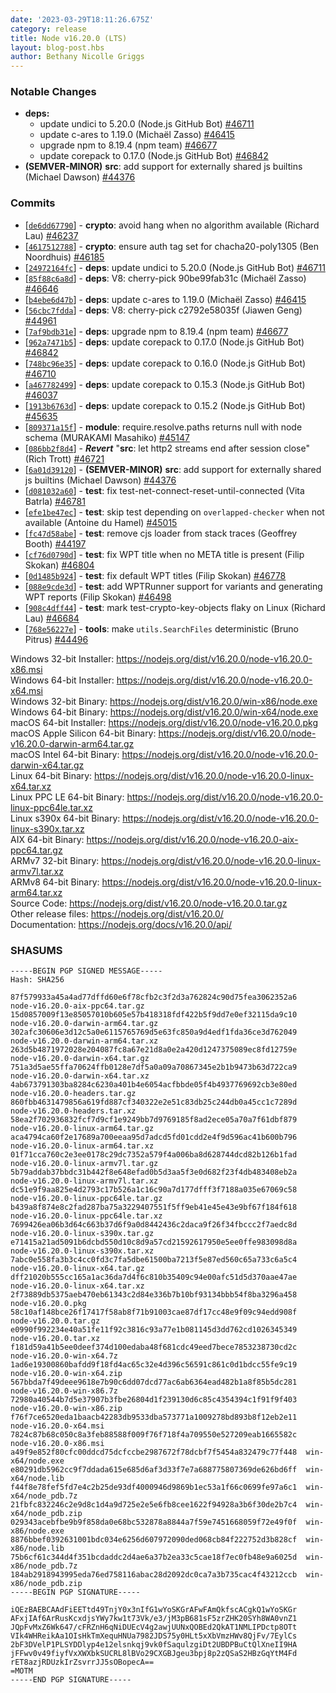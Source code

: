 ```yaml
---
date: '2023-03-29T18:11:26.675Z'
category: release
title: Node v16.20.0 (LTS)
layout: blog-post.hbs
author: Bethany Nicolle Griggs
---
```


### Notable Changes

- **deps:**
  - update undici to 5.20.0 (Node.js GitHub Bot) [#46711](https://github.com/nodejs/node/pull/46711)
  - update c-ares to 1.19.0 (Michaël Zasso) [#46415](https://github.com/nodejs/node/pull/46415)
  - upgrade npm to 8.19.4 (npm team) [#46677](https://github.com/nodejs/node/pull/46677)
  - update corepack to 0.17.0 (Node.js GitHub Bot) [#46842](https://github.com/nodejs/node/pull/46842)
- **(SEMVER-MINOR)** **src**: add support for externally shared js builtins (Michael Dawson) [#44376](https://github.com/nodejs/node/pull/44376)

### Commits

- \[[`de6dd67790`](https://github.com/nodejs/node/commit/de6dd67790)] - **crypto**: avoid hang when no algorithm available (Richard Lau) [#46237](https://github.com/nodejs/node/pull/46237)
- \[[`4617512788`](https://github.com/nodejs/node/commit/4617512788)] - **crypto**: ensure auth tag set for chacha20-poly1305 (Ben Noordhuis) [#46185](https://github.com/nodejs/node/pull/46185)
- \[[`24972164fc`](https://github.com/nodejs/node/commit/24972164fc)] - **deps**: update undici to 5.20.0 (Node.js GitHub Bot) [#46711](https://github.com/nodejs/node/pull/46711)
- \[[`85f88c6a8d`](https://github.com/nodejs/node/commit/85f88c6a8d)] - **deps**: V8: cherry-pick 90be99fab31c (Michaël Zasso) [#46646](https://github.com/nodejs/node/pull/46646)
- \[[`b4ebe6d47b`](https://github.com/nodejs/node/commit/b4ebe6d47b)] - **deps**: update c-ares to 1.19.0 (Michaël Zasso) [#46415](https://github.com/nodejs/node/pull/46415)
- \[[`56cbc7fdda`](https://github.com/nodejs/node/commit/56cbc7fdda)] - **deps**: V8: cherry-pick c2792e58035f (Jiawen Geng) [#44961](https://github.com/nodejs/node/pull/44961)
- \[[`7af9bdb31e`](https://github.com/nodejs/node/commit/7af9bdb31e)] - **deps**: upgrade npm to 8.19.4 (npm team) [#46677](https://github.com/nodejs/node/pull/46677)
- \[[`962a7471b5`](https://github.com/nodejs/node/commit/962a7471b5)] - **deps**: update corepack to 0.17.0 (Node.js GitHub Bot) [#46842](https://github.com/nodejs/node/pull/46842)
- \[[`748bc96e35`](https://github.com/nodejs/node/commit/748bc96e35)] - **deps**: update corepack to 0.16.0 (Node.js GitHub Bot) [#46710](https://github.com/nodejs/node/pull/46710)
- \[[`a467782499`](https://github.com/nodejs/node/commit/a467782499)] - **deps**: update corepack to 0.15.3 (Node.js GitHub Bot) [#46037](https://github.com/nodejs/node/pull/46037)
- \[[`1913b6763d`](https://github.com/nodejs/node/commit/1913b6763d)] - **deps**: update corepack to 0.15.2 (Node.js GitHub Bot) [#45635](https://github.com/nodejs/node/pull/45635)
- \[[`809371a15f`](https://github.com/nodejs/node/commit/809371a15f)] - **module**: require.resolve.paths returns null with node schema (MURAKAMI Masahiko) [#45147](https://github.com/nodejs/node/pull/45147)
- \[[`086bb2f8d4`](https://github.com/nodejs/node/commit/086bb2f8d4)] - _**Revert**_ "**src**: let http2 streams end after session close" (Rich Trott) [#46721](https://github.com/nodejs/node/pull/46721)
- \[[`6a01d39120`](https://github.com/nodejs/node/commit/6a01d39120)] - **(SEMVER-MINOR)** **src**: add support for externally shared js builtins (Michael Dawson) [#44376](https://github.com/nodejs/node/pull/44376)
- \[[`d081032a60`](https://github.com/nodejs/node/commit/d081032a60)] - **test**: fix test-net-connect-reset-until-connected (Vita Batrla) [#46781](https://github.com/nodejs/node/pull/46781)
- \[[`efe1be47ec`](https://github.com/nodejs/node/commit/efe1be47ec)] - **test**: skip test depending on `overlapped-checker` when not available (Antoine du Hamel) [#45015](https://github.com/nodejs/node/pull/45015)
- \[[`fc47d58abe`](https://github.com/nodejs/node/commit/fc47d58abe)] - **test**: remove cjs loader from stack traces (Geoffrey Booth) [#44197](https://github.com/nodejs/node/pull/44197)
- \[[`cf76d0790d`](https://github.com/nodejs/node/commit/cf76d0790d)] - **test**: fix WPT title when no META title is present (Filip Skokan) [#46804](https://github.com/nodejs/node/pull/46804)
- \[[`0d1485b924`](https://github.com/nodejs/node/commit/0d1485b924)] - **test**: fix default WPT titles (Filip Skokan) [#46778](https://github.com/nodejs/node/pull/46778)
- \[[`088e9cde3d`](https://github.com/nodejs/node/commit/088e9cde3d)] - **test**: add WPTRunner support for variants and generating WPT reports (Filip Skokan) [#46498](https://github.com/nodejs/node/pull/46498)
- \[[`908c4dff44`](https://github.com/nodejs/node/commit/908c4dff44)] - **test**: mark test-crypto-key-objects flaky on Linux (Richard Lau) [#46684](https://github.com/nodejs/node/pull/46684)
- \[[`768e56227e`](https://github.com/nodejs/node/commit/768e56227e)] - **tools**: make `utils.SearchFiles` deterministic (Bruno Pitrus) [#44496](https://github.com/nodejs/node/pull/44496)

Windows 32-bit Installer: https://nodejs.org/dist/v16.20.0/node-v16.20.0-x86.msi \
Windows 64-bit Installer: https://nodejs.org/dist/v16.20.0/node-v16.20.0-x64.msi \
Windows 32-bit Binary: https://nodejs.org/dist/v16.20.0/win-x86/node.exe \
Windows 64-bit Binary: https://nodejs.org/dist/v16.20.0/win-x64/node.exe \
macOS 64-bit Installer: https://nodejs.org/dist/v16.20.0/node-v16.20.0.pkg \
macOS Apple Silicon 64-bit Binary: https://nodejs.org/dist/v16.20.0/node-v16.20.0-darwin-arm64.tar.gz \
macOS Intel 64-bit Binary: https://nodejs.org/dist/v16.20.0/node-v16.20.0-darwin-x64.tar.gz \
Linux 64-bit Binary: https://nodejs.org/dist/v16.20.0/node-v16.20.0-linux-x64.tar.xz \
Linux PPC LE 64-bit Binary: https://nodejs.org/dist/v16.20.0/node-v16.20.0-linux-ppc64le.tar.xz \
Linux s390x 64-bit Binary: https://nodejs.org/dist/v16.20.0/node-v16.20.0-linux-s390x.tar.xz \
AIX 64-bit Binary: https://nodejs.org/dist/v16.20.0/node-v16.20.0-aix-ppc64.tar.gz \
ARMv7 32-bit Binary: https://nodejs.org/dist/v16.20.0/node-v16.20.0-linux-armv7l.tar.xz \
ARMv8 64-bit Binary: https://nodejs.org/dist/v16.20.0/node-v16.20.0-linux-arm64.tar.xz \
Source Code: https://nodejs.org/dist/v16.20.0/node-v16.20.0.tar.gz \
Other release files: https://nodejs.org/dist/v16.20.0/ \
Documentation: https://nodejs.org/docs/v16.20.0/api/

### SHASUMS

```
-----BEGIN PGP SIGNED MESSAGE-----
Hash: SHA256

87f579933a45a4ad77dffd60e6f78cfb2c3f2d3a762824c90d75fea3062352a6  node-v16.20.0-aix-ppc64.tar.gz
15d0857009f13e85057010b605e57b418318fdf422b5f9dd7e0ef32115da9c10  node-v16.20.0-darwin-arm64.tar.gz
302afc30606e3d12c5a0e6115765769d5e63fc850a9d4edf1fda36ce3d762049  node-v16.20.0-darwin-arm64.tar.xz
263d5b4871972028e204087fc8a67e21d8a0e2a420d1247375089ec8fd12759e  node-v16.20.0-darwin-x64.tar.gz
751a3d5ae55ffa70624ffb0128e7df5a0a09a70867345e2b1b9473b63d722ca9  node-v16.20.0-darwin-x64.tar.xz
4ab673791303ba8284c6230a401b4e6054acfbbde05f4b4937769692cb3e80ed  node-v16.20.0-headers.tar.gz
860fbb4631479856a619fd887cf340322e2e51c83db25c244db0a45cc1c7289d  node-v16.20.0-headers.tar.xz
58ea2f702936832fcf7d9cf1e9249bb7d9769185f8ad2ece05a70a7f61dbf879  node-v16.20.0-linux-arm64.tar.gz
aca4794ca60f2e17689a700eeaa95d7adcd5fd01cdd2e4f9d596ac41b600b796  node-v16.20.0-linux-arm64.tar.xz
01f71cca760c2e3ee0178c29dc7352a579f4a006ba8d628744dcd82b126b1fad  node-v16.20.0-linux-armv7l.tar.gz
5b79addab37bbdc31b442f8e648efad0b5d3aa5f3e0d682f23f4db483408eb2a  node-v16.20.0-linux-armv7l.tar.xz
dc51e9f9aa825e4d2793c17b526a1c16c90a7d177dfff3f7188a035e67069c58  node-v16.20.0-linux-ppc64le.tar.gz
b439a8f874e8c2fad287ba75a3229407551f5ff9eb41e45e43e9bf67f184f618  node-v16.20.0-linux-ppc64le.tar.xz
7699426ea06b3d64c663b37d6f9a0d8442436c2daca9f26f34fbccc2f7aedc8d  node-v16.20.0-linux-s390x.tar.gz
e71415a21ad5091b6dcbd550d10c8d9a57cd21592617950e5ee0ffe983098d8a  node-v16.20.0-linux-s390x.tar.xz
7abc0e558fa3b3c4cc0fd3c7fa5dbe61500ba7213f5e87ed560c65a733c6a5c4  node-v16.20.0-linux-x64.tar.gz
dff21020b555cc165a1ac36da7d4f6c810b35409c94e00afc51d5d370aae47ae  node-v16.20.0-linux-x64.tar.xz
2f73889db5375aeb470eb61343c2d84e336b7b10bf93134bbb54f8ba3296a458  node-v16.20.0.pkg
58c10af148bce26f17417f58ab8f71b91003cae87df17cc48e9f09c94edd908f  node-v16.20.0.tar.gz
e0990f992234e40a51fe11f92c3816c93a77e1b081145d3dd762cd1026345349  node-v16.20.0.tar.xz
f181d59a41b5ee0deef374d100edaba48f681cdc49eed7bece7853238730cd2c  node-v16.20.0-win-x64.7z
1ad6e19300860bafdd9f18fd4ac65c32e4d396c56591c861c0d1bdcc55fe9c19  node-v16.20.0-win-x64.zip
567bbda7f49deee9618e7b90c6dd07dcd77ac6ab6364ead482b1a8f85b5dc281  node-v16.20.0-win-x86.7z
72980a40544b7d5e37907b3fbe26804d1f239130d6c85c4354394c1f91f9f403  node-v16.20.0-win-x86.zip
f76f7ce6520eda1baacb42283db9533dba573771a1009278bd893b8f12eb2e11  node-v16.20.0-x64.msi
7824c87b68c050c8a3feb88588f009f76f718f4a709550e527209eab1665582c  node-v16.20.0-x86.msi
a49f9e852f80cfc00ddcd75dcfccbe2987672f78dcbf7f5454a832479c77f448  win-x64/node.exe
e80291db5962cc9f7ddada615e685d6af3d33f7e7a688775807369de626bd6ff  win-x64/node.lib
f44f8e78fef5fd7e4c2b25de93df4000946d9869b1ec53a1f66c0699fe97a6c1  win-x64/node_pdb.7z
21fbfc832246c2e9d8c1d4a9d725e2e5e6fb8cee1622f94928a3b6f30de2b7c4  win-x64/node_pdb.zip
029343acebfbe9b9f858da0e68bc532878a8844a7f59e7451668059f72e49f0f  win-x86/node.exe
8876bbef0392631001bdc034e6256d607972090ded068cb84f222752d3b828cf  win-x86/node.lib
75b6cf61c344d4f351bcdaddc2d4ae6a37b2ea33c5cae18f7ec0fb48e9a6025d  win-x86/node_pdb.7z
184ab2918943995eda76ed758116abac28d2092dc0ca7a3b735cac4f43212ccb  win-x86/node_pdb.zip
-----BEGIN PGP SIGNATURE-----

iQEzBAEBCAAdFiEETtd49TnjY0x3nIfG1wYoSKGrAFwFAmQkfscACgkQ1wYoSKGr
AFxjIAf6ArRusKcxdjsYWy7kw1t73Vk/e3/jM3pB681sF5zrZHK20SYh8WA0vnZ1
JQpFvMxZ6Wk647/cFRZnH6qNiDUEcV4g2awjUUNxQOBEd2QkAT1NMLIPDctp8OTt
VIk4WHReikAa1OIsHkTmXequHNUa7982JDS75y0HLt5xXbVmzHWv8QjFv/7EylCs
2bF3DVelP1PLSYDDlyp4e12elsnkqj9vk0fSaqulzgiDt2UBDPBuCtQlXneII9HA
jFFwv0v49fiyfVxXWXbkSUCRL8lBVo29CXGBJgeu3bpj8p2zQSaS2HBzGqYtM4Fd
rET8azjRDUzkIrZsvrrJJ5sOBopecA==
=MOTM
-----END PGP SIGNATURE-----

```
